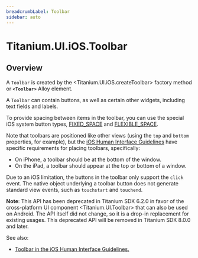 ```yaml
---
breadcrumbLabel: Toolbar
sidebar: auto
---
```


# Titanium.UI.iOS.Toolbar

<ProxySummary/>

## Overview

A `Toolbar` is created by the <Titanium.UI.iOS.createToolbar> factory method or **`<Toolbar>`** Alloy element.

A `Toolbar` can contain buttons, as well as certain other widgets, including text fields and
labels.

To provide spacing between items in the toolbar, you can use the special iOS system button types,
[FIXED_SPACE](Titanium.UI.iOS.SystemButton.FIXED_SPACE) and
[FLEXIBLE_SPACE](Titanium.UI.iOS.SystemButton.FLEXIBLE_SPACE).

Note that toolbars are positioned like other views (using the `top` and `bottom` properties,
for example), but the [iOS Human Interface Guidelines](https://developer.apple.com/ios/human-interface-guidelines/overview/themes/#//apple_ref/doc/uid/TP40006556-CH12-SW4)
have specific requirements for placing toolbars, specifically:

* On iPhone, a toolbar should be at the bottom of the window.
* On the iPad, a toolbar should appear at the top or bottom of a window.

Due to an iOS limitation, the buttons in the toolbar only support the `click` event.
The native object underlying a toolbar button does not generate standard view events,
such as `touchstart` and `touchend`.

**Note**:
This API has been deprecated in Titanium SDK 6.2.0 in favor of the cross-platform
UI component <Titanium.UI.Toolbar> that can also be used on Android. The API itself
did not change, so it is a drop-in replacement for existing usages. This deprecated
API will be removed in Titanium SDK 8.0.0 and later.

See also:

*  [Toolbar in the iOS Human Interface Guidelines.](https://developer.apple.com/ios/human-interface-guidelines/overview/themes/#//apple_ref/doc/uid/TP40006556-CH12-SW4)

<ApiDocs/>
